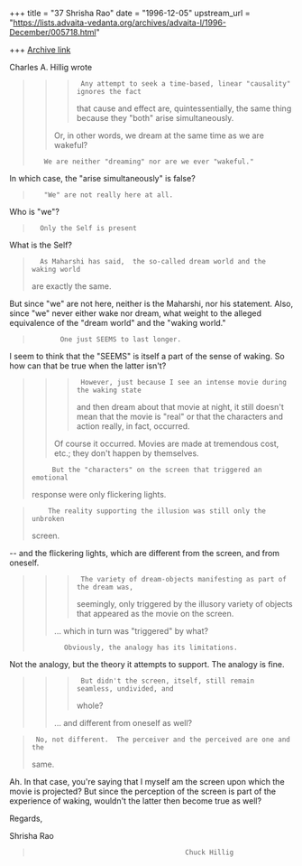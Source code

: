 +++
title = "37 Shrisha Rao"
date = "1996-12-05"
upstream_url = "https://lists.advaita-vedanta.org/archives/advaita-l/1996-December/005718.html"

+++
[Archive link](https://lists.advaita-vedanta.org/archives/advaita-l/1996-December/005718.html)

Charles A. Hillig wrote

> >>      Any attempt to seek a time-based, linear "causality" ignores the fact
> >> that cause and effect are, quintessentially, the same thing because they
> > >"both" arise simultaneously.
> >
> >Or, in other words, we dream at the same time as we are wakeful?
>
>        We are neither "dreaming" nor are we ever "wakeful."

In which case, the "arise simultaneously" is false?

>        "We" are not really here at all.

Who is "we"?

>       Only the Self is present

What is the Self?

>       As Maharshi has said,  the so-called dream world and the waking world
> are                              exactly the same.

But since "we" are not here, neither is the Maharshi, nor his
statement.  Also, since "we" never either wake nor dream, what weight
to the alleged equivalence of the "dream world" and the "waking
world."

>            One just SEEMS to last longer.

I seem to think that the "SEEMS" is itself a part of the sense of
waking.  So how can that be true when the latter isn't?

> >>      However, just because I see an intense movie during the waking state
> >> and then dream about that movie at night, it still doesn't mean that the
> >> movie is "real" or that the characters and action really, in fact,
 occurred.
> >
> >Of course it occurred.  Movies are made at tremendous cost, etc.; they
> >don't happen by themselves.
>
>          But the "characters" on the screen that triggered an emotional
> response were only flickering lights.

>         The reality supporting the illusion was still only the unbroken
> screen.

-- and the flickering lights, which are different from the screen, and
from oneself.

> >>      The variety of dream-objects manifesting as part of the dream was,
> >> seemingly, only triggered by the illusory variety of objects that appeared
> >> as the movie on the screen.
> >
> >... which in turn was "triggered" by what?
>
>             Obviously, the analogy has its limitations.

Not the analogy, but the theory it attempts to support.  The analogy
is fine.

> >>      But didn't the screen, itself, still remain seamless, undivided, and
> >> whole?
> >
> >... and different from oneself as well?
>

>      No, not different.  The perceiver and the perceived are one and the
> same.

Ah.  In that case, you're saying that I myself am the screen upon
which the movie is projected?  But since the perception of the screen
is part of the experience of waking, wouldn't the latter then become
true as well?

Regards,

Shrisha Rao

>                                           Chuck Hillig

